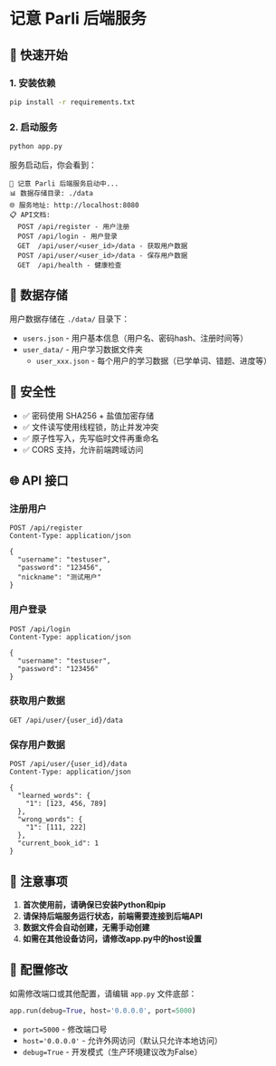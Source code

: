 # 记意 Parli 后端服务

## 🚀 快速开始

### 1. 安装依赖
```bash
pip install -r requirements.txt
```

### 2. 启动服务
```bash
python app.py
```

服务启动后，你会看到：
```
🚀 记意 Parli 后端服务启动中...
📊 数据存储目录: ./data
🌐 服务地址: http://localhost:8080
📋 API文档:
  POST /api/register - 用户注册
  POST /api/login - 用户登录
  GET  /api/user/<user_id>/data - 获取用户数据
  POST /api/user/<user_id>/data - 保存用户数据
  GET  /api/health - 健康检查
```

## 📂 数据存储

用户数据存储在 `./data/` 目录下：
- `users.json` - 用户基本信息（用户名、密码hash、注册时间等）
- `user_data/` - 用户学习数据文件夹
  - `user_xxx.json` - 每个用户的学习数据（已学单词、错题、进度等）

## 🔐 安全性

- ✅ 密码使用 SHA256 + 盐值加密存储
- ✅ 文件读写使用线程锁，防止并发冲突
- ✅ 原子性写入，先写临时文件再重命名
- ✅ CORS 支持，允许前端跨域访问

## 🌐 API 接口

### 注册用户
```http
POST /api/register
Content-Type: application/json

{
  "username": "testuser",
  "password": "123456",
  "nickname": "测试用户"
}
```

### 用户登录
```http
POST /api/login
Content-Type: application/json

{
  "username": "testuser",
  "password": "123456"
}
```

### 获取用户数据
```http
GET /api/user/{user_id}/data
```

### 保存用户数据
```http
POST /api/user/{user_id}/data
Content-Type: application/json

{
  "learned_words": {
    "1": [123, 456, 789]
  },
  "wrong_words": {
    "1": [111, 222]
  },
  "current_book_id": 1
}
```

## 🚨 注意事项

1. **首次使用前，请确保已安装Python和pip**
2. **请保持后端服务运行状态，前端需要连接到后端API**
3. **数据文件会自动创建，无需手动创建**
4. **如需在其他设备访问，请修改app.py中的host设置**

## 🔧 配置修改

如需修改端口或其他配置，请编辑 `app.py` 文件底部：

```python
app.run(debug=True, host='0.0.0.0', port=5000)
```

- `port=5000` - 修改端口号
- `host='0.0.0.0'` - 允许外网访问（默认只允许本地访问）
- `debug=True` - 开发模式（生产环境建议改为False） 
